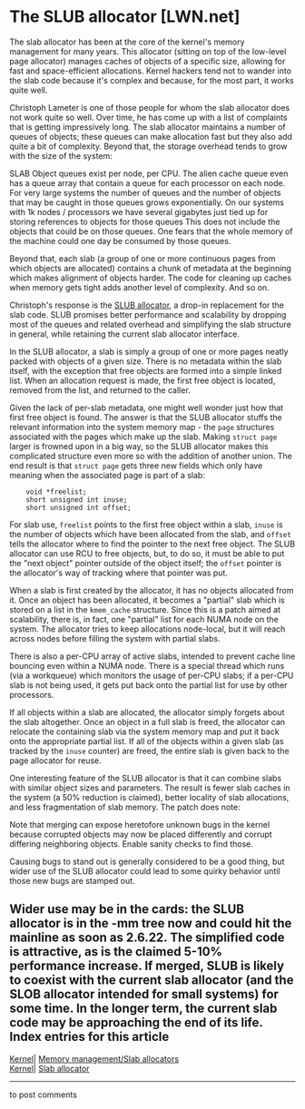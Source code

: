 # The SLUB allocator [LWN.net]

The slab allocator has been at the core of the kernel's memory management for many years. This allocator (sitting on top of the low-level page allocator) manages caches of objects of a specific size, allowing for fast and space-efficient allocations. Kernel hackers tend not to wander into the slab code because it's complex and because, for the most part, it works quite well. 

Christoph Lameter is one of those people for whom the slab allocator does not work quite so well. Over time, he has come up with a list of complaints that is getting impressively long. The slab allocator maintains a number of queues of objects; these queues can make allocation fast but they also add quite a bit of complexity. Beyond that, the storage overhead tends to grow with the size of the system: 

SLAB Object queues exist per node, per CPU. The alien cache queue even has a queue array that contain a queue for each processor on each node. For very large systems the number of queues and the number of objects that may be caught in those queues grows exponentially. On our systems with 1k nodes / processors we have several gigabytes just tied up for storing references to objects for those queues This does not include the objects that could be on those queues. One fears that the whole memory of the machine could one day be consumed by those queues. 

Beyond that, each slab (a group of one or more continuous pages from which objects are allocated) contains a chunk of metadata at the beginning which makes alignment of objects harder. The code for cleaning up caches when memory gets tight adds another level of complexity. And so on. 

Christoph's response is the [SLUB allocator](http://lwn.net/Articles/229096/), a drop-in replacement for the slab code. SLUB promises better performance and scalability by dropping most of the queues and related overhead and simplifying the slab structure in general, while retaining the current slab allocator interface. 

In the SLUB allocator, a slab is simply a group of one or more pages neatly packed with objects of a given size. There is no metadata within the slab itself, with the exception that free objects are formed into a simple linked list. When an allocation request is made, the first free object is located, removed from the list, and returned to the caller. 

Given the lack of per-slab metadata, one might well wonder just how that first free object is found. The answer is that the SLUB allocator stuffs the relevant information into the system memory map - the `page` structures associated with the pages which make up the slab. Making `struct page` larger is frowned upon in a big way, so the SLUB allocator makes this complicated structure even more so with the addition of another union. The end result is that `struct page` gets three new fields which only have meaning when the associated page is part of a slab: 
    
    
        void *freelist;
        short unsigned int inuse;
        short unsigned int offset;
    

For slab use, `freelist` points to the first free object within a slab, `inuse` is the number of objects which have been allocated from the slab, and `offset` tells the allocator where to find the pointer to the next free object. The SLUB allocator can use RCU to free objects, but, to do so, it must be able to put the "next object" pointer outside of the object itself; the `offset` pointer is the allocator's way of tracking where that pointer was put. 

When a slab is first created by the allocator, it has no objects allocated from it. Once an object has been allocated, it becomes a "partial" slab which is stored on a list in the `kmem_cache` structure. Since this is a patch aimed at scalability, there is, in fact, one "partial" list for each NUMA node on the system. The allocator tries to keep allocations node-local, but it will reach across nodes before filling the system with partial slabs. 

There is also a per-CPU array of active slabs, intended to prevent cache line bouncing even within a NUMA node. There is a special thread which runs (via a workqueue) which monitors the usage of per-CPU slabs; if a per-CPU slab is not being used, it gets put back onto the partial list for use by other processors. 

If all objects within a slab are allocated, the allocator simply forgets about the slab altogether. Once an object in a full slab is freed, the allocator can relocate the containing slab via the system memory map and put it back onto the appropriate partial list. If all of the objects within a given slab (as tracked by the `inuse` counter) are freed, the entire slab is given back to the page allocator for reuse. 

One interesting feature of the SLUB allocator is that it can combine slabs with similar object sizes and parameters. The result is fewer slab caches in the system (a 50% reduction is claimed), better locality of slab allocations, and less fragmentation of slab memory. The patch does note: 

Note that merging can expose heretofore unknown bugs in the kernel because corrupted objects may now be placed differently and corrupt differing neighboring objects. Enable sanity checks to find those. 

Causing bugs to stand out is generally considered to be a good thing, but wider use of the SLUB allocator could lead to some quirky behavior until those new bugs are stamped out. 

Wider use may be in the cards: the SLUB allocator is in the -mm tree now and could hit the mainline as soon as 2.6.22. The simplified code is attractive, as is the claimed 5-10% performance increase. If merged, SLUB is likely to coexist with the current slab allocator (and the SLOB allocator intended for small systems) for some time. In the longer term, the current slab code may be approaching the end of its life.  
Index entries for this article  
---  
[Kernel](/Kernel/Index)| [Memory management/Slab allocators](/Kernel/Index#Memory_management-Slab_allocators)  
[Kernel](/Kernel/Index)| [Slab allocator](/Kernel/Index#Slab_allocator)  
  


* * *

to post comments 
